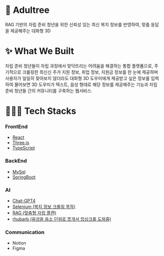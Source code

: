 # 🌳 Adultree
  RAG 기반의 자립 준비 청년을 위한 신뢰성 있는 최신 복지 정보를 반영하여, 맞춤 응답을 제공해주는  대화형 3D 
  
# ✨ What We Built
자립 준비 청년들이 자립 과정에서 맞닥뜨리는 어려움을 해결하는 통합 플랫폼으로, 주기적으로 크롤링한 최신신 주거 지원 정보, 취업 정보, 지원금 정보를 한 눈에 제공하며 사용자가 일일히 찾아보지 않더라도 대화형 3D 도우미에게 제공받고 싶은 정보를 입력하여 물어보면 3D 도우미가 텍스트, 음성 형태로 해당 정보를 제공해주는 기능과 자립 준비 청년들 간의 커뮤니티를 구축하는 웹서비스.

# 👩🏻‍💻 Tech Stacks
### FrontEnd
- [React](https://react.dev/)
- [Three.js](https://threejs.org/)
- [TypeScript](https://www.typescriptlang.org/ko/)

### BackEnd
- [MySql](https://www.mysql.com/)
- [SpringBoot](https://spring.io/projects/spring-boot)

### AI
- [Chat-GPT4](https://openai.com/index/gpt-4-research)
- [Selenium (복지 정보 크롤링 목적)](https://www.selenium.dev/)
- [RAG (맞춤형 자립 플랜)](https://github.com/chroma-core/chroma.git)
- [rhubarb (음성을 음소 단위로 쪼개서 립싱크를 도와줌)](https://github.com/DanielSWolf/rhubarb-lip-sync)

### Communication
- Notion
- Figma
